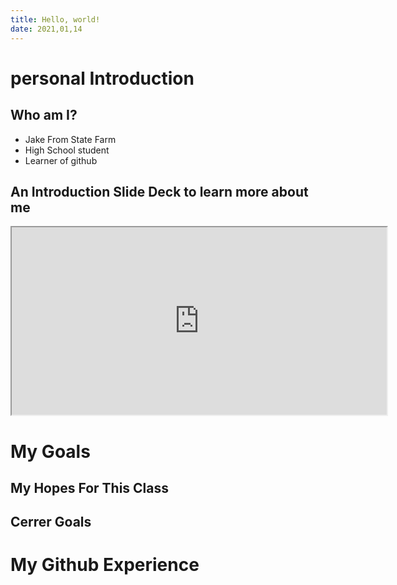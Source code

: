 ```yaml
---
title: Hello, world!
date: 2021,01,14
---
```


# personal Introduction

## Who am I?

* Jake From State Farm
* High School student
* Learner of github

## An Introduction Slide Deck to learn more about me

<iframe src="https://jake063.github.io/github-slideshow/" height=300 width=600></iframe> 

# My Goals

## My Hopes For This Class



## Cerrer Goals



# My Github Experience

